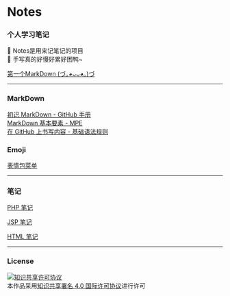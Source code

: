 # Notes

### 个人学习笔记

📝 Notes是用来记笔记的项目  
🙉 手写真的好慢好累好困鸭~  

[第一个MarkDown (づ｡◕ᴗᴗ◕｡)づ](./myFirstMD.md)  

***

### MarkDown

[初识 MarkDown - GitHub 手册](https://guides.github.com/features/mastering-markdown/)  
[MarkDown 基本要素 - MPE](https://shd101wyy.github.io/markdown-preview-enhanced/#/zh-cn/markdown-basics)  
[在 GitHub 上书写内容 - 基础语法规则](https://docs.github.com/cn/github/writing-on-github/getting-started-with-writing-and-formatting-on-github/basic-writing-and-formatting-syntax)  

### Emoji

[表情包菜单](https://github.com/ikatyang/emoji-cheat-sheet/blob/master/README.md)

***

### 笔记

[PHP 笔记](./PHP/index.md)  

[JSP 笔记](./JSP/index.md)

[HTML 笔记](./HTML/index.md)

***

### License

[![知识共享许可协议](https://i.creativecommons.org/l/by/4.0/80x15.png)](https://i.creativecommons.org/l/by/4.0/80x15.png)  
本作品采用[知识共享署名 4.0 国际许可协议](http://creativecommons.org/licenses/by/4.0/)进行许可
